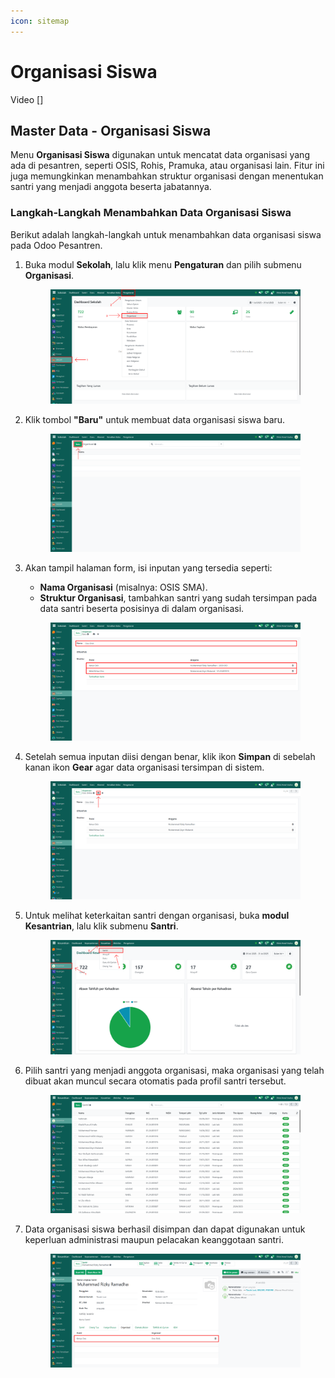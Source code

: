 ```yaml
---
icon: sitemap
---
```


# Organisasi Siswa

Video \[]

## Master Data - Organisasi Siswa

Menu **Organisasi Siswa** digunakan untuk mencatat data organisasi yang ada di pesantren, seperti OSIS, Rohis, Pramuka, atau organisasi lain. Fitur ini juga memungkinkan menambahkan struktur organisasi dengan menentukan santri yang menjadi anggota beserta jabatannya.

### Langkah-Langkah Menambahkan Data Organisasi Siswa

Berikut adalah langkah-langkah untuk menambahkan data organisasi siswa pada Odoo Pesantren.

1.  Buka modul **Sekolah**, lalu klik menu **Pengaturan** dan pilih submenu **Organisasi**.

    <figure><img src="../../.gitbook/assets/images-260.png" alt=""><figcaption></figcaption></figure>


2.  Klik tombol **"Baru"** untuk membuat data organisasi siswa baru.

    <figure><img src="../../.gitbook/assets/images-261.png" alt=""><figcaption></figcaption></figure>


3.  Akan tampil halaman form, isi inputan yang tersedia seperti:

    * **Nama Organisasi** (misalnya: OSIS SMA).
    * **Struktur Organisasi**, tambahkan santri yang sudah tersimpan pada data santri beserta posisinya di dalam organisasi.

    <figure><img src="../../.gitbook/assets/images-262.png" alt=""><figcaption></figcaption></figure>


4.  Setelah semua inputan diisi dengan benar, klik ikon **Simpan** di sebelah kanan ikon **Gear** agar data organisasi tersimpan di sistem.

    <figure><img src="../../.gitbook/assets/images-267 (2).png" alt=""><figcaption></figcaption></figure>


5.  Untuk melihat keterkaitan santri dengan organisasi, buka **modul Kesantrian**, lalu klik submenu **Santri**.&#x20;

    <figure><img src="../../.gitbook/assets/images-264.png" alt=""><figcaption></figcaption></figure>


6.  Pilih santri yang menjadi anggota organisasi, maka organisasi yang telah dibuat akan muncul secara otomatis pada profil santri tersebut.

    <figure><img src="../../.gitbook/assets/images-265.png" alt=""><figcaption></figcaption></figure>


7.  Data organisasi siswa berhasil disimpan dan dapat digunakan untuk keperluan administrasi maupun pelacakan keanggotaan santri.

    <figure><img src="../../.gitbook/assets/images-266.PNG" alt=""><figcaption></figcaption></figure>
